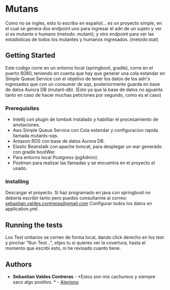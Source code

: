 # Mutans

Como no se ingles, esto lo escribo en español... es un proyecto simple, en el cual se genera dos endpoint
uno para ingresar el adn de un sujeto y ver si es mutante o humano (metodo: mutant); y otro endpoint para ver 
las estadisticas de todos los mutantes y humanos ingresados. (metodo:stat)

## Getting Started

Este codigo corre en un entorno local (springboot, gradle), corre en el puerto 8080, teniendo en cuenta que hay que 
generar una cola estandar en Simple Queue Service con el objetivo de tener los datos de los adn's ingresados que con 
un consumer de sqs, posteriormente guarda en base de datos Aurora DB (mutant-db). (Esto ya que la base de datos no aguanta tanto
en caso de hacer muchas peticiones por segundo, como es el caso)

### Prerequisites

- Intellij con plugin de lombok instalado y habilitar el procesamiento de anotaciones.
- Aws Simple Queue Service con Cola estandar y configuracion rapida llamada mutants-sqs.
- Amazon RDS con base de datos Aurora DB.
- Elastic Beanstalk con apache tomcat, para desplegar un war generado con gradle bootWar.
- Para entorno local Postgress (pgAdmin).
- Postman para realizar las llamadas y se encuentra en el proyecto el usado.

### Installing

Descargar el proyecto.
Si haz programado en java con springboot no deberia escribir tanto pero puedes consultarme al correo: 
sebastian.valdes.contreras@gmail.com
Configurar todos los datos en application.yml.

## Running the tests

Los Test unitarios se corren de forma local, dando click derecho en los test y pinchar "Run Test...",
elijes tu si quieres ver la covertura, hasta el momento que escribi esto, ni he revisado cuanto tiene.

## Authors

* **Sebastian Valdes Contreras** - *Estos son mis cachureos y siempre saco algo positivo. * - [Alenions](https://github.com/alenions/)
